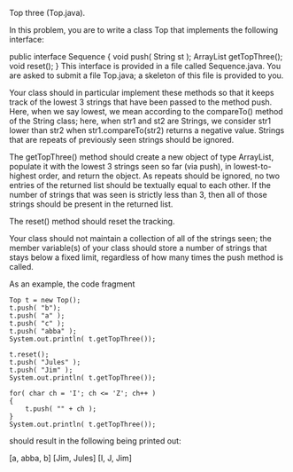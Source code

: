 Top three (Top.java).

In this problem, you are to write a class Top that implements the following interface:

public interface Sequence
{
    void push( String st );
    ArrayList<String> getTopThree();
    void reset();
}
This interface is provided in a file called Sequence.java. You are asked to submit a file Top.java; a skeleton of this file is provided to you.

Your class should in particular implement these methods so that it keeps track of the lowest 3 strings that have been passed to the method push. Here, when we say lowest, we mean according to the compareTo() method of the String class; here, when str1 and st2 are Strings, we consider str1 lower than str2 when str1.compareTo(str2) returns a negative value. Strings that are repeats of previously seen strings should be ignored.

The getTopThree() method should create a new object of type ArrayList, populate it with the lowest 3 strings seen so far (via push), in lowest-to-highest order, and return the object. As repeats should be ignored, no two entries of the returned list should be textually equal to each other. If the number of strings that was seen is strictly less than 3, then all of those strings should be present in the returned list.

The reset() method should reset the tracking.

Your class should not maintain a collection of all of the strings seen; the member variable(s) of your class should store a number of strings that stays below a fixed limit, regardless of how many times the push method is called.

As an example, the code fragment

    Top t = new Top();
    t.push( "b");
    t.push( "a" );
    t.push( "c" );
    t.push( "abba" );
    System.out.println( t.getTopThree());

    t.reset();
    t.push( "Jules" );
    t.push( "Jim" );
    System.out.println( t.getTopThree());

    for( char ch = 'I'; ch <= 'Z'; ch++ )
    {
        t.push( "" + ch );
    }
    System.out.println( t.getTopThree());
should result in the following being printed out:

[a, abba, b]
[Jim, Jules]
[I, J, Jim]
